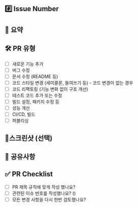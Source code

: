## #️⃣ Issue Number

<!--- close #이슈번호 -->

## 📝 요약

<!--- 변경 사항 및 관련 이슈에 대해 간단하게 작성해주세요.  -->

## 🛠️ PR 유형

- [ ] 새로운 기능 추가
- [ ] 버그 수정
- [ ] 문서 수정 (README 등)
- [ ] 코드 스타일 변경 (세미콜론, 들여쓰기 등) - 코드 변경이 없는 경우
- [ ] 코드 리팩토링 (기능 변화 없이 구조 개선)
- [ ] 테스트 코드 추가 또는 수정
- [ ] 빌드 설정, 패키지 수정 등
- [ ] 성능 개선
- [ ] CI/CD, 빌드
- [ ] 퍼블리싱

## 📸스크린샷 (선택)

## 💬 공유사항

<!--- 리뷰어가 중점적으로 봐줬으면 좋겠는 부분이 있으면 적어주세요. -->
<!--- 논의해야할 부분이 있다면 적어주세요.-->
<!--- ex) 메서드 XXX의 이름을 더 잘 짓고 싶은데 혹시 좋은 명칭이 있을까요? -->

## ✅ PR Checklist

- [ ] PR 제목 규칙에 맞게 작성 했나요?
- [ ] 관련된 이슈 번호를 작성했나요? (<!--- close #이슈번호 -->)
- [ ] 모든 변경 사항을 다시 한번 검토했나요?
